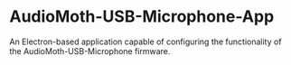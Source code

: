 # AudioMoth-USB-Microphone-App
An Electron-based application capable of configuring the functionality of the AudioMoth-USB-Microphone firmware.
